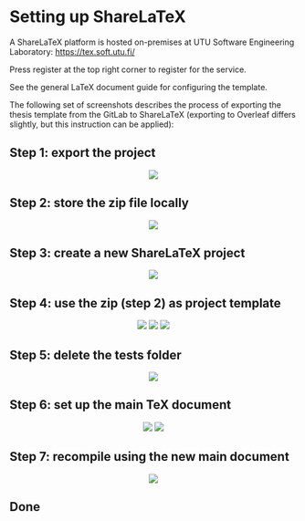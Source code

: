 # Setting up ShareLaTeX

A ShareLaTeX platform is hosted on-premises at UTU Software Engineering Laboratory: https://tex.soft.utu.fi/

Press register at the top right corner to register for the service.

See the general LaTeX document guide for configuring the template.

The following set of screenshots describes the process of exporting the 
thesis template from the GitLab to ShareLaTeX (exporting to Overleaf
differs slightly, but this instruction can be applied):

## Step 1: export the project

<div align=center>

![](sharelatex1.png)

</div>

## Step 2: store the zip file locally

<div align=center>

![](sharelatex2.png)

</div>


## Step 3: create a new ShareLaTeX project

<div align=center>

![](sharelatex3.png)

</div>


## Step 4: use the zip (step 2) as project template

<div align=center>

![](sharelatex4.png)
![](sharelatex5.png)
![](sharelatex6.png)

</div>


## Step 5: delete the tests folder

<div align=center>

![](sharelatex7.png)

</div>


## Step 6: set up the main TeX document

<div align=center>

![](sharelatex8.png)
![](sharelatex9.png)

</div>


## Step 7: recompile using the new main document

<div align=center>

![](sharelatex10.png)

</div>


## Done
